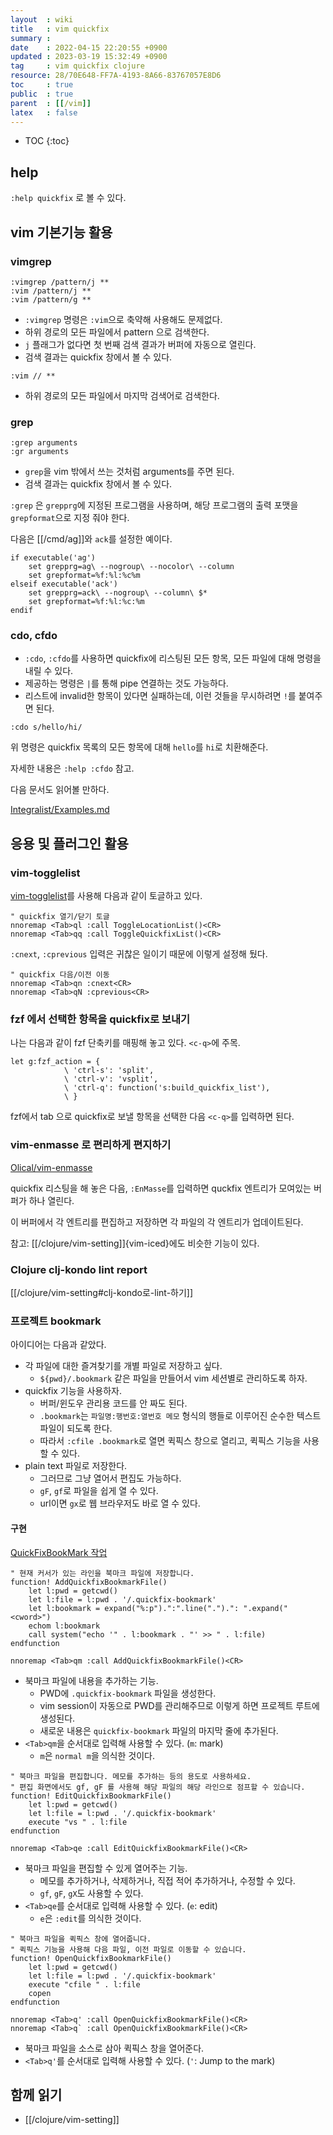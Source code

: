 ```yaml
---
layout  : wiki
title   : vim quickfix
summary : 
date    : 2022-04-15 22:20:55 +0900
updated : 2023-03-19 15:32:49 +0900
tag     : vim quickfix clojure
resource: 28/70E648-FF7A-4193-8A66-83767057E8D6
toc     : true
public  : true
parent  : [[/vim]]
latex   : false
---
```

* TOC
{:toc}

## help

`:help quickfix` 로 볼 수 있다.

## vim 기본기능 활용

### vimgrep

```
:vimgrep /pattern/j **
:vim /pattern/j **
:vim /pattern/g **
```

- `:vimgrep` 명령은 `:vim`으로 축약해 사용해도 문제없다.
- 하위 경로의 모든 파일에서 pattern 으로 검색한다.
- `j` 플래그가 없다면 첫 번째 검색 결과가 버퍼에 자동으로 열린다.
- 검색 결과는 quickfix 창에서 볼 수 있다.

```
:vim // **
```

- 하위 경로의 모든 파일에서 마지막 검색어로 검색한다.

### grep

```
:grep arguments
:gr arguments
```

- `grep`을 vim 밖에서 쓰는 것처럼 arguments를 주면 된다.
- 검색 결과는 quickfix 창에서 볼 수 있다.

`:grep` 은 `grepprg`에 지정된 프로그램을 사용하며, 해당 프로그램의 출력 포맷을 `grepformat`으로 지정 줘야 한다.

다음은 [[/cmd/ag]]와 `ack`를 설정한 예이다.

```viml
if executable('ag')
    set grepprg=ag\ --nogroup\ --nocolor\ --column
    set grepformat=%f:%l:%c%m
elseif executable('ack')
    set grepprg=ack\ --nogroup\ --column\ $*
    set grepformat=%f:%l:%c:%m
endif
```

### cdo, cfdo

- `:cdo`, `:cfdo`를 사용하면 quickfix에 리스팅된 모든 항목, 모든 파일에 대해 명령을 내릴 수 있다.
- 제공하는 명령은 `|`를 통해 pipe 연결하는 것도 가능하다.
- 리스트에 invalid한 항목이 있다면 실패하는데, 이런 것들을 무시하려면 `!`를 붙여주면 된다.

```
:cdo s/hello/hi/
```

위 명령은 quickfix 목록의 모든 항목에 대해 `hello`를 `hi`로 치환해준다.

자세한 내용은 `:help :cfdo` 참고.

다음 문서도 읽어볼 만하다.

[Integralist/Examples.md]( https://gist.github.com/Integralist/8d01300efcd2006c69e8b9492c0eada8 )

## 응용 및 플러그인 활용

### vim-togglelist

[vim-togglelist]( https://github.com/milkypostman/vim-togglelist )를 사용해 다음과 같이 토글하고 있다.

```viml
" quickfix 열기/닫기 토글
nnoremap <Tab>ql :call ToggleLocationList()<CR>
nnoremap <Tab>qq :call ToggleQuickfixList()<CR>
```

`:cnext`, `:cprevious` 입력은 귀찮은 일이기 때문에 이렇게 설정해 뒀다.

```viml
" quickfix 다음/이전 이동
nnoremap <Tab>qn :cnext<CR>
nnoremap <Tab>qN :cprevious<CR>
```

### fzf 에서 선택한 항목을 quickfix로 보내기

나는 다음과 같이 fzf 단축키를 매핑해 놓고 있다. `<c-q>`에 주목.

```viml
let g:fzf_action = {
            \ 'ctrl-s': 'split',
            \ 'ctrl-v': 'vsplit',
            \ 'ctrl-q': function('s:build_quickfix_list'),
            \ }
```

fzf에서 tab 으로 quickfix로 보낼 항목을 선택한 다음 `<c-q>`를 입력하면 된다.

### vim-enmasse 로 편리하게 편지하기

[Olical/vim-enmasse](https://github.com/Olical/vim-enmasse )

quickfix 리스팅을 해 놓은 다음, `:EnMasse`를 입력하면 quckfix 엔트리가 모여있는 버퍼가 하나 열린다.

이 버퍼에서 각 엔트리를 편집하고 저장하면 각 파일의 각 엔트리가 업데이트된다.

참고: [[/clojure/vim-setting]]{vim-iced}에도 비슷한 기능이 있다.

### Clojure clj-kondo lint report

[[/clojure/vim-setting#clj-kondo로-lint-하기]]

### 프로젝트 bookmark

아이디어는 다음과 같았다.

- 각 파일에 대한 즐겨찾기를 개별 파일로 저장하고 싶다.
    - `${pwd}/.bookmark` 같은 파일을 만들어서 vim 세션별로 관리하도록 하자.
- quickfix 기능을 사용하자.
    - 버퍼/윈도우 관리용 코드를 안 짜도 된다.
    - `.bookmark`는 `파일명:행번호:열번호 메모` 형식의 행들로 이루어진 순수한 텍스트 파일이 되도록 한다.
    - 따라서 `:cfile .bookmark`로 열면 퀵픽스 창으로 열리고, 퀵픽스 기능을 사용할 수 있다.
- plain text 파일로 저장한다.
    - 그러므로 그냥 열어서 편집도 가능하다.
    - `gF`, `gf`로 파일을 쉽게 열 수 있다.
    - url이면 `gx`로 웹 브라우저도 바로 열 수 있다.

#### 구현

[QuickFixBookMark 작업]( https://github.com/johngrib/dotfiles/commit/8c792ea4ea094019ffc59a08daf38d426d18657c )

```viml
" 현재 커서가 있는 라인을 북마크 파일에 저장합니다.
function! AddQuickfixBookmarkFile()
    let l:pwd = getcwd()
    let l:file = l:pwd . '/.quickfix-bookmark'
    let l:bookmark = expand("%:p").":".line(".").": ".expand("<cword>")
    echom l:bookmark
    call system("echo '" . l:bookmark . "' >> " . l:file)
endfunction

nnoremap <Tab>qm :call AddQuickfixBookmarkFile()<CR>
```

- 북마크 파일에 내용을 추가하는 기능.
    - PWD에 `.quickfix-bookmark` 파일을 생성한다.
    - vim session이 자동으로 PWD를 관리해주므로 이렇게 하면 프로젝트 루트에 생성된다.
    - 새로운 내용은 `quickfix-bookmark` 파일의 마지막 줄에 추가된다.
- `<Tab>qm`을 순서대로 입력해 사용할 수 있다. (`m`: mark)
    - `m`은 `normal m`을 의식한 것이다.

```viml
" 북마크 파일을 편집합니다. 메모를 추가하는 등의 용도로 사용하세요.
" 편집 화면에서도 gf, gF 를 사용해 해당 파일의 해당 라인으로 점프할 수 있습니다.
function! EditQuickfixBookmarkFile()
    let l:pwd = getcwd()
    let l:file = l:pwd . '/.quickfix-bookmark'
    execute "vs " . l:file
endfunction

nnoremap <Tab>qe :call EditQuickfixBookmarkFile()<CR>
```

- 북마크 파일을 편집할 수 있게 열어주는 기능.
    - 메모를 추가하거나, 삭제하거나, 직접 적어 추가하거나, 수정할 수 있다.
    - `gf`, `gF`, `gX`도 사용할 수 있다.
- `<Tab>qe`를 순서대로 입력해 사용할 수 있다. (`e`: edit)
    - `e`은 `:edit`를 의식한 것이다.

```viml
" 북마크 파일을 퀵픽스 창에 열어줍니다.
" 퀵픽스 기능을 사용해 다음 파일, 이전 파일로 이동할 수 있습니다.
function! OpenQuickfixBookmarkFile()
    let l:pwd = getcwd()
    let l:file = l:pwd . '/.quickfix-bookmark'
    execute "cfile " . l:file
    copen
endfunction

nnoremap <Tab>q' :call OpenQuickfixBookmarkFile()<CR>
nnoremap <Tab>q` :call OpenQuickfixBookmarkFile()<CR>
```

- 북마크 파일을 소스로 삼아 퀵픽스 창을 열어준다.
- `<Tab>q'`를 순서대로 입력해 사용할 수 있다. (`'`: Jump to the mark)

## 함께 읽기

- [[/clojure/vim-setting]]

